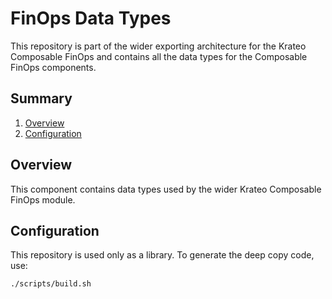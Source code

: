 # FinOps Data Types
This repository is part of the wider exporting architecture for the Krateo Composable FinOps and contains all the data types for the Composable FinOps components.

## Summary
1. [Overview](#overview)
2. [Configuration](#configuration)

## Overview
This component contains data types used by the wider Krateo Composable FinOps module.

## Configuration
This repository is used only as a library. To generate the deep copy code, use:
```
./scripts/build.sh
```
